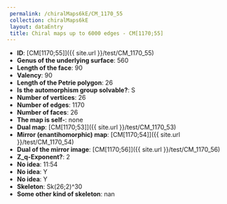 ```yaml
--- 
 permalink: /chiralMaps6kE/CM_1170_55 
 collection: chiralMaps6kE
 layout: dataEntry
 title: Chiral maps up to 6000 edges - CM[1170;55]
---
```


- **ID**: [CM[1170;55]]({{ site.url }}/test/CM_1170_55)
- **Genus of the underlying surface**: 560
- **Length of the face**: 90
- **Valency**: 90
- **Length of the Petrie polygon**: 26
- **Is the automorphism group solvable?**: S
- **Number of vertices**: 26
- **Number of edges**: 1170
- **Number of faces**: 26
- **The map is self-**: none
- **Dual map**: [CM[1170;53]]({{ site.url }}/test/CM_1170_53)
- **Mirror (enantihomorphic) map**: [CM[1170;54]]({{ site.url }}/test/CM_1170_54)
- **Dual of the mirror image**: [CM[1170;56]]({{ site.url }}/test/CM_1170_56)
- **Z_q-Exponent?**: 2
- **No idea**:  11:54
- **No idea**: Y
- **No idea**: Y
- **Skeleton**: Sk(26;2)^30
- **Some other kind of skeleton**: nan
